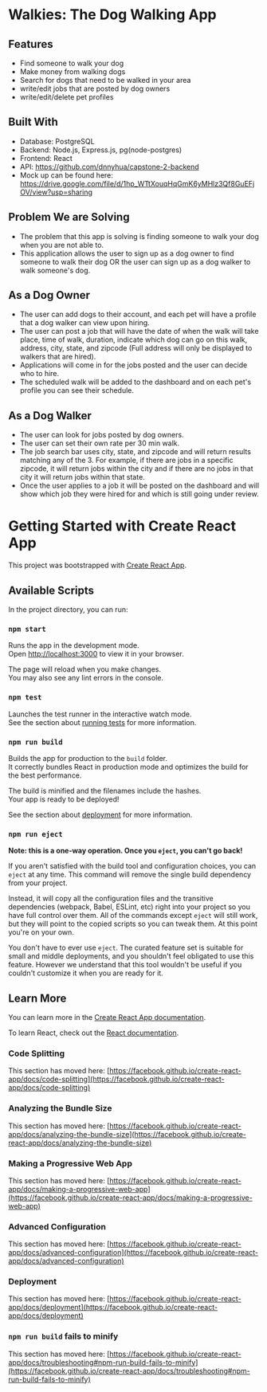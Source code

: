 Walkies: The Dog Walking App
=============================

## Features
- Find someone to walk your dog
- Make money from walking dogs
- Search for dogs that need to be walked in your area
- write/edit jobs that are posted by dog owners
- write/edit/delete pet profiles

## Built With
- Database: PostgreSQL
- Backend: Node.js, Express.js, pg(node-postgres)
- Frontend: React
- API: https://github.com/dnnyhua/capstone-2-backend
- Mock up can be found here: https://drive.google.com/file/d/1hp_WTtXouqHqGmK6yMHlz3Qf8GuEFjOV/view?usp=sharing



## Problem We are Solving
- The problem that this app is solving is finding someone to walk your dog when you are not able to.
- This application allows the user to sign up as a dog owner to find someone to walk their dog OR the user can sign up as a dog walker to walk someone's dog.

## As a Dog Owner
- The user can add dogs to their account, and each pet will have a profile that a dog walker can view upon hiring.
- The user can post a job that will have the date of when the walk will take place, time of walk, duration, indicate which dog can go on this walk, address, city, state, and zipcode (Full address will only be displayed to walkers that are hired).
- Applications will come in for the jobs posted and the user can decide who to hire.
- The scheduled walk will be added to the dashboard and on each pet's profile you can see their schedule.

## As a Dog Walker
- The user can look for jobs posted by dog owners.
- The user can set their own rate per 30 min walk.
- The job search bar uses city, state, and zipcode and will return results matching any of the 3. For example, if there are jobs in a specific zipcode, it will return jobs within the city and if there are no jobs in that city it will return jobs within that state.
- Once the user applies to a job it will be posted on the dashboard and will show which job they were hired for and which is still going under review.







# Getting Started with Create React App
This project was bootstrapped with [Create React App](https://github.com/facebook/create-react-app).

## Available Scripts

In the project directory, you can run:

### `npm start`

Runs the app in the development mode.\
Open [http://localhost:3000](http://localhost:3000) to view it in your browser.

The page will reload when you make changes.\
You may also see any lint errors in the console.

### `npm test`

Launches the test runner in the interactive watch mode.\
See the section about [running tests](https://facebook.github.io/create-react-app/docs/running-tests) for more information.

### `npm run build`

Builds the app for production to the `build` folder.\
It correctly bundles React in production mode and optimizes the build for the best performance.

The build is minified and the filenames include the hashes.\
Your app is ready to be deployed!

See the section about [deployment](https://facebook.github.io/create-react-app/docs/deployment) for more information.

### `npm run eject`

**Note: this is a one-way operation. Once you `eject`, you can't go back!**

If you aren't satisfied with the build tool and configuration choices, you can `eject` at any time. This command will remove the single build dependency from your project.

Instead, it will copy all the configuration files and the transitive dependencies (webpack, Babel, ESLint, etc) right into your project so you have full control over them. All of the commands except `eject` will still work, but they will point to the copied scripts so you can tweak them. At this point you're on your own.

You don't have to ever use `eject`. The curated feature set is suitable for small and middle deployments, and you shouldn't feel obligated to use this feature. However we understand that this tool wouldn't be useful if you couldn't customize it when you are ready for it.

## Learn More

You can learn more in the [Create React App documentation](https://facebook.github.io/create-react-app/docs/getting-started).

To learn React, check out the [React documentation](https://reactjs.org/).

### Code Splitting

This section has moved here: [https://facebook.github.io/create-react-app/docs/code-splitting](https://facebook.github.io/create-react-app/docs/code-splitting)

### Analyzing the Bundle Size

This section has moved here: [https://facebook.github.io/create-react-app/docs/analyzing-the-bundle-size](https://facebook.github.io/create-react-app/docs/analyzing-the-bundle-size)

### Making a Progressive Web App

This section has moved here: [https://facebook.github.io/create-react-app/docs/making-a-progressive-web-app](https://facebook.github.io/create-react-app/docs/making-a-progressive-web-app)

### Advanced Configuration

This section has moved here: [https://facebook.github.io/create-react-app/docs/advanced-configuration](https://facebook.github.io/create-react-app/docs/advanced-configuration)

### Deployment

This section has moved here: [https://facebook.github.io/create-react-app/docs/deployment](https://facebook.github.io/create-react-app/docs/deployment)

### `npm run build` fails to minify

This section has moved here: [https://facebook.github.io/create-react-app/docs/troubleshooting#npm-run-build-fails-to-minify](https://facebook.github.io/create-react-app/docs/troubleshooting#npm-run-build-fails-to-minify)
